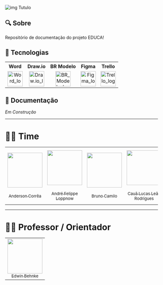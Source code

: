 ![img Tutulo](https://capsule-render.vercel.app/api?type=waving&height=300&color=0:00FFB0,100:a82da8&text=PROJETO%20EDUCA!&textBg=false&fontColor=FFFFFF&fontSize=50&animation=twinkling&stroke=0000FF)

## 🔍 Sobre
Repositório de documentação do projeto EDUCA!

## 🚀 Tecnologias


<div align="center" text-align="center">
  <table>
    <tr>
        <th style="text-align: center;">Word</th>
        <th style="text-align: center;">Draw.io</th>
        <th style="text-align: center;">BR Modelo</th>
        <th style="text-align: center;">Figma</th>
        <th style="text-align: center;">Trello</th>
    </tr>
    <tr align="center">
      <td>
        <img src="https://logodownload.org/wp-content/uploads/2018/10/word-logo-0.png" alt="Word_logo" height="50"/>
      </td>
      <td>
        <img src="https://static-00.iconduck.com/assets.00/file-type-drawio-icon-512x512-2xmddtvm.png" alt="Draw.io_logo" height="50"/>
      </td>
      <td>
        <img src="https://avatars.githubusercontent.com/u/66977729?s=200&v=4" alt="BR_Modelo_logo" height="50"/>
      </td>
      <td>
        <img src="https://seeklogo.com/images/F/figma-logo-E4E21D3AEA-seeklogo.com.png" alt="Figma_logo" height="50"/>
      </td>
      <td>
        <img src="https://icon-library.com/images/trello-icon-png/trello-icon-png-5.jpg" alt="Trello_logo" height="50"/>
      </td>
    </tr>
  </table>
</div>

## 📘 Documentação

*Em Construção*

---

# 👨‍💻 Time

<table style="table-layout: fixed; width: 100%;">
  <tr>
    <td align="center" valign="middle" style="width: 115px; height: 150px;">
      <a href="https://github.com/Anderson-Andy-Correa">
        <img src="https://avatars.githubusercontent.com/u/106445568?v=4" width="115" style="display:block;margin:auto;">
        <br><sub>Anderson Corrêa</sub>
      </a>
    </td>
    <td align="center" valign="middle" style="width: 115px; height: 150px;">
      <a href="https://github.com/AndreLoppnow">
        <img src="https://avatars.githubusercontent.com/u/129698712?v=4" width="115" style="display:block;margin:auto;">
        <br><sub>André Felippe Loppnow</sub>
      </a>
    </td>
    <td align="center" valign="middle" style="width: 115px; height: 150px;">
      <a href="https://github.com/Brunovski28">
        <img src="https://avatars.githubusercontent.com/u/107879273?v=4" width="115" style="display:block;margin:auto;">
        <br><sub>Bruno Camilo</sub>
      </a>
    </td>
    <td align="center" valign="middle" style="width: 115px; height: 150px;">
      <a href="https://github.com/cauallr">
        <img src="https://avatars.githubusercontent.com/u/132109162?v=4" width="115" style="display:block;margin:auto;">
        <br><sub>Cauã Lucas Leão Rodrigues</sub>
      </a>
    </td>
    <td align="center" valign="middle" style="width: 115px; height: 150px;">
      <a href="https://github.com/gabrielpoleza">
        <img src="https://avatars.githubusercontent.com/u/128434647?v=4" width="115" style="display:block;margin:auto;">
        <br><sub>Gabriel Faustino Poleza</sub>
      </a>
    </td>
    <td align="center" valign="middle" style="width: 115px; height: 150px;">
      <a href="https://github.com/joao4rruda">
        <img src="https://avatars.githubusercontent.com/u/174223812?v=4" width="115" style="display:block;margin:auto;">
        <br><sub>João Victor Furquim de Arruda</sub>
      </a>
    </td>
    <td align="center" valign="middle" style="width: 115px; height: 150px;">
      <a href="https://github.com/2005LucasLongo">
        <img src="https://avatars.githubusercontent.com/u/107898034?v=4" width="115" style="display:block;margin:auto;">
        <br><sub>Lucas Longo</sub>
      </a>
    </td>
  </tr>
</table>

---

# 👨‍🎓 Professor / Orientador

<table>
  <tr>
    <td align="center">
      <a href="https://www.linkedin.com/in/edwinbehnke/">
        <img src="https://instagram.ffln4-1.fna.fbcdn.net/v/t51.2885-19/277323107_2054938111337604_8277781497265690709_n.jpg?_nc_ht=instagram.ffln4-1.fna.fbcdn.net&_nc_cat=100&_nc_ohc=I6ylcLp1BYUQ7kNvgFNsChV&_nc_gid=35c774a7e5a94147bc93cdef04b67df4&edm=AP4sbd4BAAAA&ccb=7-5&oh=00_AYBKe0GVmxbQjGDSE6s0VxEpFwnTrVXmq1nuXgBfDKc-IQ&oe=673EDD03&_nc_sid=7a9f4b" width="115"><br>
        <sub>Edwin Behnke</sub>
      </a>
    </td>
  </tr>
</table>
